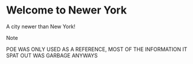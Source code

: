 # Welcome to Newer York

A city newer than New York!

> [!NOTE]
> POE WAS ONLY USED AS A REFERENCE, MOST OF THE INFORMATION IT SPAT OUT WAS GARBAGE ANYWAYS

